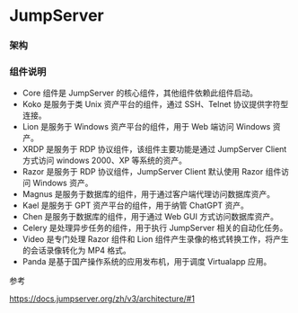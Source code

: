 # JumpServer

### 架构





### 组件说明

- Core 组件是 JumpServer 的核心组件，其他组件依赖此组件启动。
- Koko 是服务于类 Unix 资产平台的组件，通过 SSH、Telnet 协议提供字符型连接。
- Lion 是服务于 Windows 资产平台的组件，用于 Web 端访问 Windows 资产。
- XRDP 是服务于 RDP 协议组件，该组件主要功能是通过 JumpServer Client 方式访问 windows 2000、XP 等系统的资产。
- Razor 是服务于 RDP 协议组件，JumpServer Client 默认使用 Razor 组件访问 Windows 资产。
- Magnus 是服务于数据库的组件，用于通过客户端代理访问数据库资产。
- Kael 是服务于 GPT 资产平台的组件，用于纳管 ChatGPT 资产。
- Chen 是服务于数据库的组件，用于通过 Web GUI 方式访问数据库资产。
- Celery 是处理异步任务的组件，用于执行 JumpServer 相关的自动化任务。
- Video 是专门处理 Razor 组件和 Lion 组件产生录像的格式转换工作，将产生的会话录像转化为 MP4 格式。
- Panda 是基于国产操作系统的应用发布机，用于调度 Virtualapp 应用。



参考

https://docs.jumpserver.org/zh/v3/architecture/#1